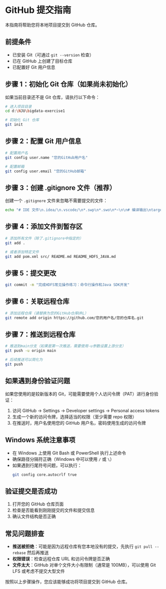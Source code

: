 # GitHub 提交指南

本指南将帮助您将本地项目提交到 GitHub 仓库。

## 前提条件

- 已安装 Git（可通过 `git --version` 检查）
- 已在 GitHub 上创建了目标仓库
- 已配置好 Git 用户信息

## 步骤 1：初始化 Git 仓库（如果尚未初始化）

如果当前目录还不是 Git 仓库，请执行以下命令：

```bash
# 进入项目目录
cd d:\NJU\bigdata-exercise1

# 初始化 Git 仓库
git init
```

## 步骤 2：配置 Git 用户信息

```bash
# 配置用户名
git config user.name "您的GitHub用户名"

# 配置邮箱
git config user.email "您的GitHub邮箱"
```

## 步骤 3：创建 .gitignore 文件（推荐）

创建一个 `.gitignore` 文件来忽略不需要提交的文件：

```bash
echo "# IDE 文件\n.idea/\n.vscode/\n*.swp\n*.swo\n*~\n\n# 编译输出\ntarget/\nbuild/\n*.class\n*.jar\n\n# 日志文件\n*.log\n\n# 操作系统文件\n.DS_Store\nThumbs.db\n\n# 环境变量文件\n.env\n*.properties" > .gitignore
```

## 步骤 4：添加文件到暂存区

```bash
# 添加所有文件（除了.gitignore中指定的）
git add .

# 或者添加特定文件
git add pom.xml src/ README.md README_HDFS_JAVA.md
```

## 步骤 5：提交更改

```bash
git commit -m "完成HDFS常见操作练习：命令行操作和Java SDK开发"
```

## 步骤 6：关联远程仓库

```bash
# 添加远程仓库（请替换为您的GitHub仓库URL）
git remote add origin https://github.com/您的用户名/您的仓库名.git
```

## 步骤 7：推送到远程仓库

```bash
# 推送到main分支（如果是第一次推送，需要使用-u参数设置上游分支）
git push -u origin main

# 后续推送可以简化为
git push
```

## 如果遇到身份验证问题

如果您使用的是较新版本的 Git，可能需要使用个人访问令牌（PAT）进行身份验证：

1. 访问 GitHub -> Settings -> Developer settings -> Personal access tokens
2. 生成一个新的访问令牌，选择适当的权限（至少需要 repo 权限）
3. 在推送时，用户名使用您的 GitHub 用户名，密码使用生成的访问令牌

## Windows 系统注意事项

- 在 Windows 上使用 Git Bash 或 PowerShell 执行上述命令
- 确保路径分隔符正确（Windows 中可以使用 `/` 或 `\`）
- 如果遇到行尾符号问题，可以执行：
  ```bash
  git config core.autocrlf true
  ```

## 验证提交是否成功

1. 打开您的 GitHub 仓库页面
2. 检查是否能看到刚刚提交的文件和提交信息
3. 确认文件结构是否正确

## 常见问题排查

- **推送被拒绝**：可能是因为远程仓库有您本地没有的提交，先执行 `git pull --rebase` 然后再推送
- **权限错误**：检查远程仓库 URL 和访问令牌是否正确
- **文件太大**：GitHub 对单个文件大小有限制（通常是 100MB），可以使用 Git LFS 或考虑不提交大型文件

按照以上步骤操作，您应该能够成功将项目提交到 GitHub 仓库。
